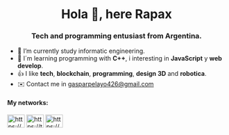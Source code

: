 <h1 align="center">Hola 👋, here Rapax</h1>
<h3 align="center">Tech and programming entusiast from Argentina.</h3>

- 📕 I’m currently study informatic engineering.
- 👀 I´m learning programming with **C++**, i interesting in **JavaScript** y **web develop**.
- 👍 I like **tech**, **blockchain**, **programming**, **design 3D** and **robotica**.
- ✉️ Contact me in gasparpelayo426@gmail.com

<h4 align="left">My networks:</h4>
<p align="left">
<a href="https://www.linkedin.com/in/gaspar-pelayo-8b627824a/" target="blank"><img align="center" src="https://raw.githubusercontent.com/rahuldkjain/github-profile-readme-generator/master/src/images/icons/Social/linked-in-alt.svg" alt="https://www.linkedin.com/in/gaspar-pelayo-8b627824a/" height="30" width="40" /></a>
<a href="https://twitter.com/gasparrrx6" target="blank"><img align="center" src="https://raw.githubusercontent.com/rahuldkjain/github-profile-readme-generator/master/src/images/icons/Social/twitter.svg" alt="https://twitter.com/gasparrrx6" height="30" width="40" /></a>
<a href="https://www.reddit.com/user/gasparrrx6" target="blank"><img align="center" src="https://raw.githubusercontent.com/rahuldkjain/github-profile-readme-generator/master/src/images/icons/Social/reddit.svg" alt="https://www.reddit.com/user/gasparrrx6" height="30" width="40" /></a>
</p>

<!-- This README is inspiring in https://github.com/leandrofiadone/leandrofiadone#connect-with-me -->
